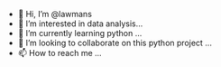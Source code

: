 - 👋 Hi, I’m @lawmans
- 👀 I’m interested in data analysis...
- 🌱 I’m currently learning python ...
- 💞️ I’m looking to collaborate on this python project ...
- 📫 How to reach me ...

<!---
lawmans/lawmans is a ✨ special ✨ repository because its `README.md` (this file) appears on your GitHub profile.
You can click the Preview link to take a look at your changes.
--->
